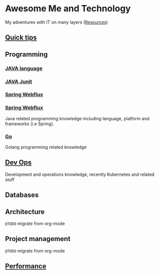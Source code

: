 # Awesome Me and Technology

My adventures with IT on many layers ([Resources](RESOURCES.md))

## [Quick tips](quick-tips/README.md)

## Programming

### [JAVA language](programming/java/lang/README.md)
### [JAVA Junit](programming/java/junit/README.md)
### [Spring Webflux](programming/java/spring/README.md)
### [Spring Webflux](programming/java/spring-flux/README.md)

Java related programming knowledge including language, platform and frameworks (i.e Spring).

### [Go](programming/go/README.md)

Golang programming related knowledge

## [Dev Ops](ops/README.md)

Development and operations knowledge, recently Kubernetes and related stuff

## Databases

## Architecture

`@TODO` migrate from org-mode

## Project management

`@TODO` migrate from org-mode

## [Performance](performance/README.md)
